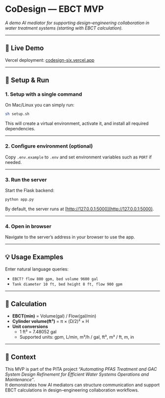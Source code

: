 # CoDesign — EBCT MVP
*A demo AI mediator for supporting design–engineering collaboration in water treatment systems (starting with EBCT calculation).*

---

## 🔗 Live Demo
Vercel deployment: [codesign-six.vercel.app](https://codesign-six.vercel.app/)

---

## 🚀 Setup & Run

### 1. Setup with a single command
On Mac/Linux you can simply run:

```bash
sh setup.sh
```

This will create a virtual environment, activate it, and install all required dependencies.

---

### 2. Configure environment (optional)
Copy `.env.example` to `.env` and set environment variables such as `PORT` if needed.

---

### 3. Run the server
Start the Flask backend:

```bash
python app.py
```

By default, the server runs at [http://127.0.0.1:5000](http://127.0.0.1:5000).

---

### 4. Open in browser
Navigate to the server’s address in your browser to use the app.

---

## 💡 Usage Examples
Enter natural language queries:

- `EBCT? flow 800 gpm, bed volume 9600 gal`  
- `Tank diameter 10 ft, bed height 8 ft, flow 900 gpm`

---

## 📐 Calculation
- **EBCT(min)** = Volume(gal) / Flow(gal/min)  
- **Cylinder volume(ft³)** = π × (D/2)² × H  
- **Unit conversions**  
  - 1 ft³ = 7.48052 gal  
  - Supported units: gpm, L/min, m³/h / gal, ft³, m³ / ft, m, in  

---

## 🧭 Context
This MVP is part of the PITA project *“Automating PFAS Treatment and GAC System Design Refinement for Efficient Water Systems Operations and Maintenance”*.  
It demonstrates how AI mediators can structure communication and support EBCT calculations in design–engineering collaboration workflows.
